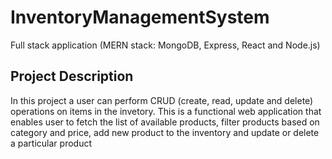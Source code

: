 # InventoryManagementSystem
 Full stack application (MERN stack: MongoDB, Express, React and Node.js)
 
## Project Description
In this project a user can perform CRUD (create, read, update and delete) operations on items in the invetory.
This is a functional web application that enables user to fetch the list of available products, filter products based on category and price, add new product to the inventory and update or delete a particular product 
